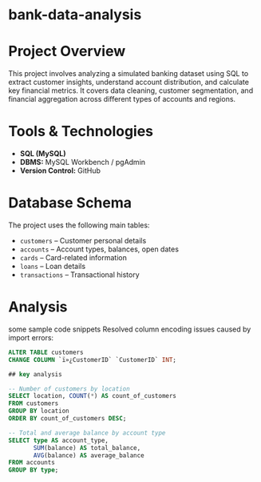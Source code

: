 # bank-data-analysis
 
 # Project Overview
This project involves analyzing a simulated banking dataset using SQL to extract customer insights, understand account distribution, and calculate key financial metrics. It covers data cleaning, customer segmentation, and financial aggregation across different types of accounts and regions.

# Tools & Technologies
- **SQL (MySQL)**
- **DBMS:** MySQL Workbench / pgAdmin
- **Version Control:** GitHub

# Database Schema

The project uses the following main tables:
- `customers` – Customer personal details
- `accounts` – Account types, balances, open dates
- `cards` – Card-related information
- `loans` – Loan details
- `transactions` – Transactional history

# Analysis
some sample code snippets
Resolved column encoding issues caused by import errors:
```sql
ALTER TABLE customers
CHANGE COLUMN `ï»¿CustomerID` `CustomerID` INT;

## key analysis

-- Number of customers by location
SELECT location, COUNT(*) AS count_of_customers
FROM customers
GROUP BY location
ORDER BY count_of_customers DESC;

-- Total and average balance by account type
SELECT type AS account_type, 
       SUM(balance) AS total_balance, 
       AVG(balance) AS average_balance
FROM accounts
GROUP BY type;


